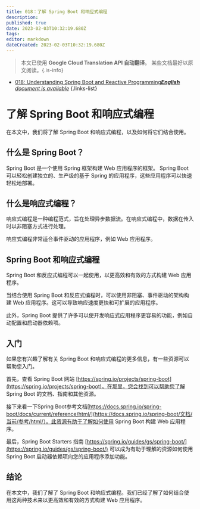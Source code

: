 ```yaml
---
title: 018：了解 Spring Boot 和响应式编程
description: 
published: true
date: 2023-02-03T10:32:19.680Z
tags: 
editor: markdown
dateCreated: 2023-02-03T10:32:19.680Z
---
```


> 本文已使用 **Google Cloud Translation API 自动翻译**。
某些文档最好以原文阅读。{.is-info}



- [018: Understanding Spring Boot and Reactive Programming***English** document is available*](/en/Knowledge-base/Spring-Boot/Learning/018-understanding-spring-boot-and-reactive-programming)
{.links-list}


# 了解 Spring Boot 和响应式编程

在本文中，我们将了解 Spring Boot 和响应式编程，以及如何将它们结合使用。

## 什么是 Spring Boot？

Spring Boot 是一个使用 Spring 框架构建 Web 应用程序的框架。 Spring Boot 可以轻松创建独立的、生产级的基于 Spring 的应用程序，这些应用程序可以快速轻松地部署。

## 什么是响应式编程？

响应式编程是一种编程范式，旨在处理异步数据流。在响应式编程中，数据在传入时以非阻塞方式进行处理。

响应式编程非常适合事件驱动的应用程序，例如 Web 应用程序。

## Spring Boot 和响应式编程

Spring Boot 和反应式编程可以一起使用，以更高效和有效的方式构建 Web 应用程序。

当结合使用 Spring Boot 和反应式编程时，可以使用非阻塞、事件驱动的架构构建 Web 应用程序。这可以导致响应速度更快和可扩展的应用程序。

此外，Spring Boot 提供了许多可以使开发响应式应用程序更容易的功能，例如自动配置和启动器依赖项。

## 入门

如果您有兴趣了解有关 Spring Boot 和响应式编程的更多信息，有一些资源可以帮助您入门。

首先，查看 Spring Boot 网站 [https://spring.io/projects/spring-boot](https://spring.io/projects/spring-boot)。在那里，您会找到可以帮助您了解 Spring Boot 的文档、指南和其他资源。

接下来看一下Spring Boot参考文档[https://docs.spring.io/spring-boot/docs/current/reference/html/](https://docs.spring.io/spring-boot/文档/当前/参考/html/）。此资源有助于了解如何使用 Spring Boot 构建 Web 应用程序。

最后，Spring Boot Starters 指南 [https://spring.io/guides/gs/spring-boot/](https://spring.io/guides/gs/spring-boot/) 可以成为有助于理解的资源如何使用 Spring Boot 启动器依赖项向您的应用程序添加功能。

## 结论

在本文中，我们了解了 Spring Boot 和响应式编程。我们已经了解了如何结合使用这两种技术来以更高效和有效的方式构建 Web 应用程序。